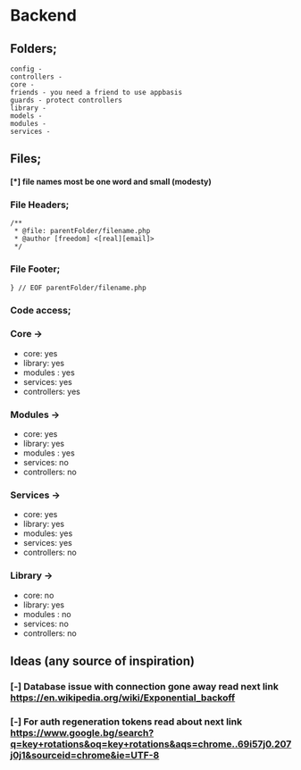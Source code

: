 # Backend
###

## Folders;
    config - 
    controllers - 
    core - 
    friends - you need a friend to use appbasis
    guards - protect controllers
    library -
    models - 
    modules -
    services -

## Files;

#### [*] file names most be one word and small (modesty)  

### File Headers;
```
/**
 * @file: parentFolder/filename.php
 * @author [freedom] <[real][email]>
 */
 ```
### File Footer;
```
} // EOF parentFolder/filename.php
```
### Code access;
### Core ->
* core: yes
* library: yes
* modules : yes
* services: yes
* controllers: yes
### Modules ->
* core: yes
* library: yes
* modules : yes
* services: no
* controllers: no
### Services ->
* core: yes
* library: yes
* modules: yes
* services: yes
* controllers: no
### Library ->
* core: no
* library: yes
* modules : no
* services: no
* controllers: no



## Ideas (any source of inspiration)
### [-] Database issue with connection gone away read next link https://en.wikipedia.org/wiki/Exponential_backoff
### [-] For auth regeneration tokens read about next link https://www.google.bg/search?q=key+rotations&oq=key+rotations&aqs=chrome..69i57j0.207j0j1&sourceid=chrome&ie=UTF-8
